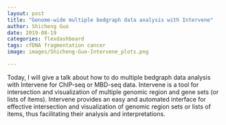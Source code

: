 ```yaml
---
layout: post
title: "Genome-wide multiple bedgraph data analysis with Intervene"
author: Shicheng Guo
date: 2019-08-19
categories: flexdashboard
tags: cfDNA fragmentation cancer
image: images/Shicheng-Guo-Intervene_plots.png

---
```


Today, I will give a talk about how to do multiple bedgraph data analysis with Intervene for ChIP-seq or MBD-seq data. Intervene is a tool for intersection and visualization of multiple genomic region and gene sets (or lists of items). Intervene provides an easy and automated interface for effective intersection and visualization of genomic region sets or lists of items, thus facilitating their analysis and interpretations.
